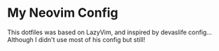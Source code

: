 # My Neovim Config
This dotfiles was based on LazyVim, and inspired by devaslife config... Although I didn't use most of his config but still!

